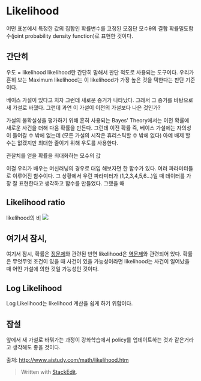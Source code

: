 
# Likelihood
어떤 표본에서 특정한 값의 집합인 확률변수를 고정된 모집단 모수θ의 결합 확률밀도함수(joint probability  density  function)로 표현한 것이다.

## 간단히
우도 = likelihood
likelihood란 간단히 말해서 판단 척도로 사용되는 도구이다.
우리가 흔히 보는 Maximum likelihood는 이 likelihood가 가장 높은 것을 택한다는 판단 기준이다.

베이스 가설이 있다고 치자 그런데 새로운 증거가 나타났다. 그래서 그 증거를 바탕으로 새 가설로 바꿨다. 그런데 과연 이 가설이 이전의 가설보다 나은 것인가? 

가설의 불확실성을 평가하기 위해 흔히 사용되는 Bayes' Theory에서는 이전 확률에 새로운 사건을 더해 다음 확률을 만든다. 그런데 이전 확률 즉, 베이스 가설에는 자의성이 들어갈 수 밖에 없는데 (모든 가설의 시작은 휴리스틱할 수 밖에 없다) 아예 배제 할 수는 없겠지만 최대한 줄이기 위해 우도를 사용한다. 

관찰치를 얻을 확률을 최대화하는 모수의 값 

이걸 우리가 배우는 머신러닝의 경우로 대입 해보자면 한 함수가 있다. 여러 파라미터들로 이루어진 함수이다. 그 상황에서 우린 파라미터가 (1,2,3,4,5,6...)일 때 데이터를 가장 잘 표현한다고 생각하고 함수를 만들었다. 그랬을 때 

## Likelihood ratio
likelihood의 비 
  ![](http://www.aistudy.com/math/images/likelihood_htm_eqn17.gif) 
## 여기서 잠시,
여기서 잠시, 확률은 [정문제](https://terms.naver.com/entry.nhn?docId=393305&ref=y)와 관련된 반면 likelihood은 [역문제](https://terms.naver.com/entry.nhn?docId=395229&ref=y)와 관련되어 있다. 확률은 무엇무엇 조건이 있을 때 사건이 있을 가능성이라면 likelihood는 사건이 일어났을 때 어떤 가설에 의한 것일 가능성인 것이다.

## Log Likelihood
Log Likelihood는 likelihood 계산을 쉽게 하기 위함이다. 

## 잡설 
앞에서 새 가설로 바꿔가는 과정이 강화학습에서 policy를 업데이트하는 것과 같은거라고 생각해도 좋을 것이다.

출처: http://www.aistudy.com/math/likelihood.htm
> Written with [StackEdit](https://stackedit.io/).
<!--stackedit_data:
eyJoaXN0b3J5IjpbLTEwMDc2NDI2MDcsLTcwODc5ODM4OSwtMT
M2MTc2NDY3OSwxMzIwMjE5MzU5LC0xNjg2NDkwNTg3LC0zNjg4
MTYzNjZdfQ==
-->